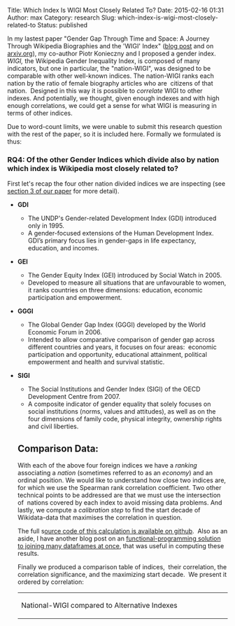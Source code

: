Title: Which Index Is WIGI Most Closely Related To?
Date: 2015-02-16 01:31
Author: max
Category: research
Slug: which-index-is-wigi-most-closely-related-to
Status: published

In my lastest paper "Gender Gap Through Time and Space: A Journey Through Wikipedia Biographies and the 'WIGI' Index" ([blog post](http://notconfusing.com/preliminary-results-from-wigi-the-wikipedia-gender-inequality-index/ "Preliminary Results From WIGI, The Wikipedia Gender Inequality Index") and on [arxiv.org](http://arxiv.org/abs/1502.03086)), my co-author Piotr Konieczny and I proposed a gender index. *WIGI,* the Wikipedia Gender Inequality Index, is composed of many indicators, but one in particular, the "nation-WIGI", was designed to be comparable with other well-known indices. The nation-WIGI ranks each nation by the ratio of female biography articles who are  citizens of that nation.  Designed in this way it is possible to *correlate* WIGI to other indexes. And potentially, we thought, given enough indexes and with high enough correlations, we could get a sense for what WIGI is measuring in terms of other indices.

Due to word-count limits, we were unable to submit this research question with the rest of the paper, so it is included here. Formally we formulated is thus:

### **RQ4: Of the other Gender Indices which divide also by nation which index is Wikipedia most closely related to?**

First let's recap the four other nation divided indices we are inspecting (see [section 3 of our paper](http://arxiv.org/abs/1502.03086) for more detail).

-   **GDI**
    -   The UNDP's Gender-related Development Index (GDI) introduced only in 1995.
    -   A gender-focused extensions of the Human Development Index. GDI’s primary focus lies in gender-gaps in life expectancy, education, and incomes.

-   **GEI**
    -   The Gender Equity Index (GEI) introduced by Social Watch in 2005.
    -   Developed to measure all situations that are unfavourable to women, it ranks countries on three dimensions: education, economic participation and empowerment.

-   **GGGI**
    -   The Global Gender Gap Index (GGGI) developed by the World Economic Forum in 2006.
    -   Intended to allow comparative comparison of gender gap across different countries and years, it focuses on four areas:  economic participation and opportunity, educational attainment, political empowerment and health and survival statistic.

-   **SIGI**

    -   The Social Institutions and Gender Index (SIGI) of the OECD Development Centre from 2007.
    -   A composite indicator of gender equality that solely focuses on social institutions (norms, values and attitudes), as well as on the four dimensions of family code, physical integrity, ownership rights and civil liberties.

    Comparison Data:
    ----------------

    With each of the above four foreign indices we have a *ranking* associating a *nation* (sometimes referred to as an *economy*) and an ordinal position. We would like to understand how close two indices are, for which we use the Spearman rank correlation coefficient. Two other technical points to be addressed are that we must use the intersection of  nations covered by each index to avoid missing data problems. And lastly, we compute a *calibration step* to find the start decade of Wikidata-data that maximises the correlation in question.

    The full s[ource code of this calculation is available on github](http://nbviewer.ipython.org/github/notconfusing/WIGI/blob/master/World%20Economic%20Forum%20Comparison.ipynb).  Also as an aside, I have another blog post on an [functional-programming solution to joining many dataframes at once](http://notconfusing.com/joining-many-dataframes-at-once-in-pandas-n-ary-join/ "Joining many DataFrames at once in Pandas: “n-ary Join”"), that was useful in computing these results.

    Finally we produced a comparison table of indices,  their correlation, the correlation significance, and the maximizing start decade.  We present it ordered by correlation:

    
    <table width="624" cellspacing="0" cellpadding="7">
    
    
    <colgroup>
    
    
    <col width="141">
    
    
    </col>
    
    
    <col width="142">
    
    
    </col>
    
    
    <col width="142">
    
    
    </col>
    
    
    <col width="141">
    
    
    </col>
    
    
    </colgroup>
    
    
    <tbody>
    
    
    <tr>
    
    
    <td colspan="4" valign="top" style="width:608px !important">
    
    National-WIGI compared to Alternative Indexes

